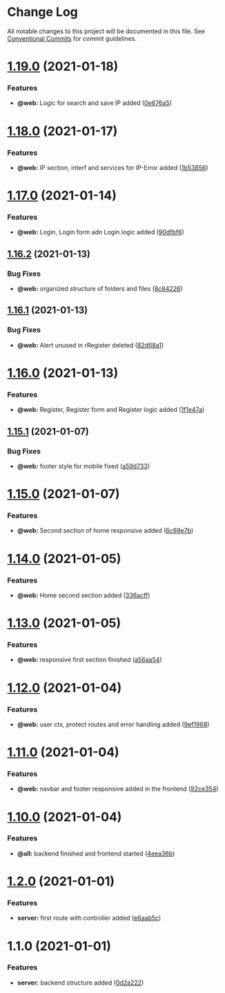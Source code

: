 # Change Log

All notable changes to this project will be documented in this file.
See [Conventional Commits](https://conventionalcommits.org) for commit guidelines.

# [1.19.0](https://github.com/lucabecci/OnaSystem/compare/v1.18.0...v1.19.0) (2021-01-18)


### Features

* **@web:** Logic for search and save IP added ([0e676a5](https://github.com/lucabecci/OnaSystem/commit/0e676a569350591a93f1333bcfdeaea02032e6e8))





# [1.18.0](https://github.com/lucabecci/OnaSystem/compare/v1.17.0...v1.18.0) (2021-01-17)


### Features

* **@web:** IP section, interf and services for IP-Error added ([1b53856](https://github.com/lucabecci/OnaSystem/commit/1b53856ad7cb9addca751c292d1c197615beaa62))





# [1.17.0](https://github.com/lucabecci/OnaSystem/compare/v1.16.2...v1.17.0) (2021-01-14)


### Features

* **@web:** Login, Login form adn Login logic added ([90dfbf6](https://github.com/lucabecci/OnaSystem/commit/90dfbf634681a2fd11227ebb2a8fdcd04e190c57))





## [1.16.2](https://github.com/lucabecci/OnaSystem/compare/v1.16.1...v1.16.2) (2021-01-13)


### Bug Fixes

* **@web:** organized structure of folders and files ([8c84226](https://github.com/lucabecci/OnaSystem/commit/8c84226a49f861d2e1e0ab0242fa2717e996d6f5))





## [1.16.1](https://github.com/lucabecci/OnaSystem/compare/v1.16.0...v1.16.1) (2021-01-13)


### Bug Fixes

* **@web:** Alert unused in rRegister deleted ([82d68a1](https://github.com/lucabecci/OnaSystem/commit/82d68a1a962e30d4219598e25885ddc60a4efbae))





# [1.16.0](https://github.com/lucabecci/OnaSystem/compare/v1.15.1...v1.16.0) (2021-01-13)


### Features

* **@web:** Register,  Register form  and Register logic added ([1f1e47a](https://github.com/lucabecci/OnaSystem/commit/1f1e47a099d9be33103c1b7994c0077d2e25628d))





## [1.15.1](https://github.com/lucabecci/OnaSystem/compare/v1.15.0...v1.15.1) (2021-01-07)


### Bug Fixes

* **@web:** footer style for mobile fixed ([a59d733](https://github.com/lucabecci/OnaSystem/commit/a59d733c59361266a32f14582c9071c8099cb9e4))





# [1.15.0](https://github.com/lucabecci/OnaSystem/compare/v1.14.0...v1.15.0) (2021-01-07)


### Features

* **@web:** Second section of home responsive added ([6c69e7b](https://github.com/lucabecci/OnaSystem/commit/6c69e7bb9fd1e9d4c093d61cece83c01bb19f918))





# [1.14.0](https://github.com/lucabecci/OnaSystem/compare/v1.13.0...v1.14.0) (2021-01-05)


### Features

* **@web:** Home second section added ([336acff](https://github.com/lucabecci/OnaSystem/commit/336acffa175c326ca4a550ea96b5eaef23edc51b))





# [1.13.0](https://github.com/lucabecci/OnaSystem/compare/v1.12.0...v1.13.0) (2021-01-05)


### Features

* **@web:** responsive first section finished ([a56aa54](https://github.com/lucabecci/OnaSystem/commit/a56aa5446d2569b3c8747ee2c2ebafabb15d6424))





# [1.12.0](https://github.com/lucabecci/OnaSystem/compare/v1.11.0...v1.12.0) (2021-01-04)


### Features

* **@web:** user ctx, protect routes and error handling added ([9ef1968](https://github.com/lucabecci/OnaSystem/commit/9ef196842a0a9f7c027e0f2008a0c8fc7e93073d))





# [1.11.0](https://github.com/lucabecci/OnaSystem/compare/v1.10.0...v1.11.0) (2021-01-04)


### Features

* **@web:** navbar and footer responsive added in the frontend ([92ce354](https://github.com/lucabecci/OnaSystem/commit/92ce354b5068cd88314bea8d02bf9d96b4174f18))





# [1.10.0](https://github.com/lucabecci/OnaSystem/compare/v1.9.0...v1.10.0) (2021-01-04)


### Features

* **@all:** backend finished and frontend started ([4eea36b](https://github.com/lucabecci/OnaSystem/commit/4eea36bc56c3e2e023ed7a350bc4d3f25ec6b7af))





# [1.2.0](https://github.com/lucabecci/OnaSystem/compare/v1.1.0...v1.2.0) (2021-01-01)


### Features

* **server:** first route with controller added ([e6aab5c](https://github.com/lucabecci/OnaSystem/commit/e6aab5c4b52fc785b87eaf561ec62809cd91f007))





# 1.1.0 (2021-01-01)


### Features

* **server:** backend structure added ([0d2a222](https://github.com/lucabecci/OnaSystem/commit/0d2a2225f26b0bdc8dd46e5c6d5087c71514ae76))
